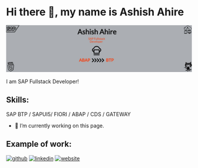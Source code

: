 # Hi there 👋, my name is Ashish Ahire
![](https://github.com/Aashish28/Aashish28/blob/main/Capture1.JPG)

I am SAP Fullstack Developer!

## Skills: 
SAP BTP / SAPUI5/ FIORI / ABAP / CDS / GATEWAY

- 🔭 I’m currently working on this page. 

## Example of work:

[<img src='https://cdn.jsdelivr.net/npm/simple-icons@3.0.1/icons/github.svg' alt='github' height='25'>](https://github.com/Aashish28)  [<img src='https://cdn.jsdelivr.net/npm/simple-icons@3.0.1/icons/linkedin.svg' alt='linkedin' height='25'>](https://in.linkedin.com/in/ashish-ahire-8555055a/)  [<img src='https://cdn.jsdelivr.net/npm/simple-icons@3.0.1/icons/icloud.svg' alt='website' height='25'>](https://aashish28.github.io/)  

<!--
**Aashish28/Aashish28** is a ✨ _special_ ✨ repository because its `README.md` (this file) appears on your GitHub profile.

Here are some ideas to get you started:

- 🔭 I’m currently working on ...
- 🌱 I’m currently learning ...
- 👯 I’m looking to collaborate on ...
- 🤔 I’m looking for help with ...
- 💬 Ask me about ...
- 📫 How to reach me: ...
- 😄 Pronouns: ...
- ⚡ Fun fact: ...
-->

